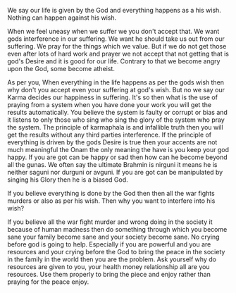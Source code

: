 We say our life is given by the God and everything happens as a his wish. Nothing can happen against his wish.

When we feel uneasy when we suffer we you don't accept that. We want gods interference in our suffering. We want he should take us out from our suffering. We pray for the things which we value. But if we do not get those even after lots of hard work and prayer we not accept that not getting that is god's Desire and it is good for our life. Contrary to that we become angry upon the God, some become atheist. 

As per you, When everything in the life happens as per the gods wish then why don't you accept even your suffering at god's wish. But no we say our Karma decides our happiness in suffering. It's so then what is the use of praying from a system when you have done your work you will get the results automatically. You believe the system is faulty or corrupt or bias and it listens to only those who sing who sing the glory of the system who pray the system. The principle of karmaphala is and infallible truth then you will get the results without any third parties interference. If the principle of everything is driven by the gods Desire is true then your accents are not much meaningful the Onam the only meaning the have is you keep your god happy. If you are got can be happy or sad then how can he become beyond all the gunas. We often say the ultimate Brahmin is nirguni it means he is neither saguni nor durguni or avguni. If you are got can be manipulated by singing his Glory then he is a biased God. 

If you believe everything is done by the God then then all the war fights murders or also as per his wish. Then why you want to interfere into his wish? 

If you believe all the war fight murder and wrong doing in the society it because of human madness then do something through which you become sane your family become sane and your society become sane. No crying before god is going to help. Especially if you are powerful and you are resources and your crying before the God to bring the peace in the society in the family in the world then you are the problem. Ask yourself why do resources are given to you, your health money relationship all are you resources. Use them properly to bring the piece and enjoy rather than praying for the peace enjoy.
